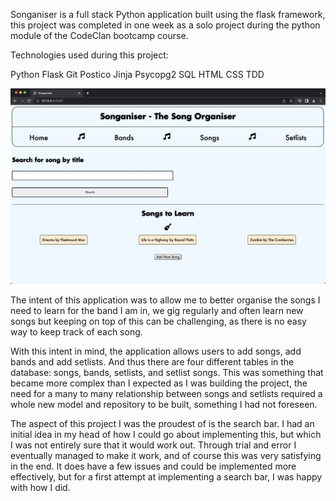 Songaniser is a full stack Python application built using the flask framework, this project was completed in one week as a solo project during the python module of the CodeClan bootcamp course.

Technologies used during this project:

Python
Flask
Git
Postico
Jinja
Psycopg2
SQL
HTML
CSS
TDD

![plot](./Songaniser%20Home%20Page.png)


The intent of this application was to allow me to better organise the songs I need to learn for the band I am in, we gig regularly and often learn new songs but keeping on top of this can be challenging, as there is no easy way to keep track of each song. 

With this intent in mind, the application allows users to add songs, add bands and add setlists. And thus there are four different tables in the database: songs, bands, setlists, and setlist songs. This was something that became more complex than I expected as I was building the project, the need for a many to many relationship between songs and setlists required a whole new model and repository to be built, something I had not foreseen.

The aspect of this project I was the proudest of is the search bar. I had an initial idea in my head of how I could go about implementing this, but which I was not entirely sure that it would work out. Through trial and error I eventually managed to make it work, and of course this was very satisfying in the end. It does have a few issues and could be implemented more effectively, but for a first attempt at implementing a search bar, I was happy with how I did.

